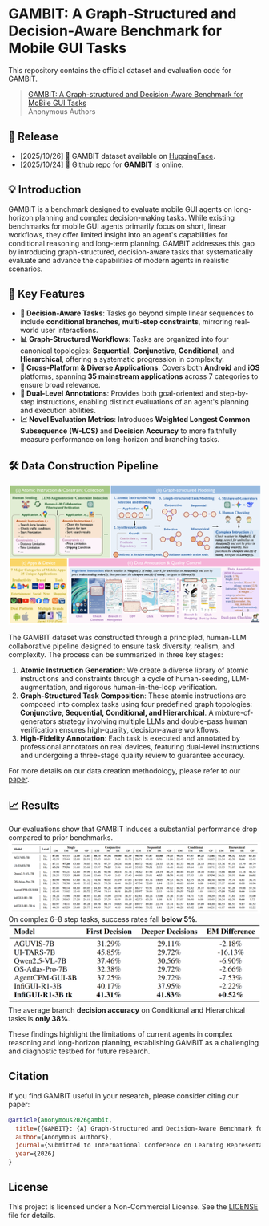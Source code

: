 # GAMBIT: A Graph-Structured and Decision-Aware Benchmark for Mobile GUI Tasks

This repository contains the official dataset and evaluation code for GAMBIT.

> [GAMBIT: A Graph-structured and Decision-Aware Benchmark for MoBile GUI Tasks](https://openreview.net/pdf?id=MDxLNScqiK)  
> Anonymous Authors

## 🧭 Release
- [2025/10/26] 🤗 GAMBIT dataset available on [HuggingFace](https://huggingface.co/datasets/melonthrower12138/GAMBIT).
- [2025/10/24] 🎉 [Github repo](https://github.com/melonthrower/GAMBIT/tree/master) for **GAMBIT** is online.

## 💡 Introduction
GAMBIT is a benchmark designed to evaluate mobile GUI agents on long-horizon planning and complex decision-making tasks. While existing benchmarks for mobile GUI agents primarily focus on short, linear workflows, they offer limited insight into an agent's capabilities for conditional reasoning and long-term planning. GAMBIT addresses this gap by introducing graph-structured, decision-aware tasks that systematically evaluate and advance the capabilities of modern agents in realistic scenarios.

## 📖 Key Features

*   **🧠 Decision-Aware Tasks**: Tasks go beyond simple linear sequences to include **conditional branches**, **multi-step constraints**, mirroring real-world user interactions.
*   **📊 Graph-Structured Workflows**: Tasks are organized into four canonical topologies: **Sequential**, **Conjunctive**, **Conditional**, and **Hierarchical**, offering a systematic progression in complexity.
*   **📱 Cross-Platform & Diverse Applications**: Covers both **Android** and **iOS** platforms, spanning **35 mainstream applications** across 7 categories to ensure broad relevance.
*   **📝 Dual-Level Annotations**: Provides both goal-oriented and step-by-step instructions, enabling distinct evaluations of an agent's planning and execution abilities.
*   **📈 Novel Evaluation Metrics**: Introduces **Weighted Longest Common Subsequence (W-LCS)** and **Decision Accuracy** to more faithfully measure performance on long-horizon and branching tasks.


## 🛠️ Data Construction Pipeline

![GAMBIT Construction Pipeline](./assets/construction%20pipeline.png)

The GAMBIT dataset was constructed through a principled, human-LLM collaborative pipeline designed to ensure task diversity, realism, and complexity. The process can be summarized in three key stages:

1.  **Atomic Instruction Generation**: We create a diverse library of atomic instructions and constraints through a cycle of human-seeding, LLM-augmentation, and rigorous human-in-the-loop verification.
2.  **Graph-Structured Task Composition**: These atomic instructions are composed into complex tasks using four predefined graph topologies: **Conjunctive, Sequential, Conditional, and Hierarchical**. A mixture-of-generators strategy involving multiple LLMs and double-pass human verification ensures high-quality, decision-aware workflows.
3.  **High-Fidelity Annotation**: Each task is executed and annotated by professional annotators on real devices, featuring dual-level instructions and undergoing a three-stage quality review to guarantee accuracy.

For more details on our data creation methodology, please refer to our [paper](https://openreview.net/pdf?id=MDxLNScqiK).


## 📈 Results

Our evaluations show that GAMBIT induces a substantial performance drop compared to prior benchmarks.
![main_results](assets/main_results.png)
On complex 6–8 step tasks, success rates fall **below 5%**.
![Decision Accuracy Results](./assets/table_3_decision_accuracy.png)
The average branch **decision accuracy** on Conditional and Hierarchical tasks is **only 38%**.

These findings highlight the limitations of current agents in complex reasoning and long-horizon planning, establishing GAMBIT as a challenging and diagnostic testbed for future research.


## Citation

If you find GAMBIT useful in your research, please consider citing our paper:

```bibtex
@article{anonymous2026gambit,
  title={{GAMBIT}: {A} Graph-Structured and Decision-Aware Benchmark for Mobile {GUI} Tasks},
  author={Anonymous Authors},
  journal={Submitted to International Conference on Learning Representations (ICLR)},
  year={2026}
}
```

## License

This project is licensed under a Non-Commercial License. See the [LICENSE](LICENSE) file for details.
